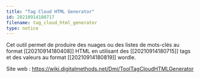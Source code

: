 ```yaml
---
title: "Tag Cloud HTML Generator"
id: 20210914180717
filename: tag_cloud_html_generator
type: notice
---
```


Cet outil permet de produire des nuages ou des listes de mots-clés au format [[20210914180408]] HTML en utilisant des [[20210914180715]] tags et des valeurs au format [[20210914180819]] wordle.

Site web : <https://wiki.digitalmethods.net/Dmi/ToolTagCloudHTMLGenerator>

